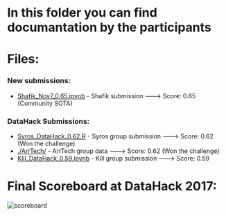 # In this folder you can find documantation by the participants

# Files:

### New submissions:

* [Shafik_Nov7_0.65.ipynb](Shafik_Nov7_0.65.ipynb) - Shafik submission ---> Score: 0.65 (Community SOTA)

### DataHack Submissions:

* [Syros_DataHack_0.62.R](Syros_DataHack_0.62.R) - Syros group submission ---> Score: 0.62 (Won the challenge)
* [./ArrTech/](./ArrTech/) - ArrTech group data ---> Score: 0.62 (Won the challenge)
* [Klil_DataHack_0.59.ipynb](Klil_DataHack_0.59.ipynb) - Klil group submission ---> Score: 0.59

# Final Scoreboard at DataHack 2017:
![scoreboard](https://github.com/RocketDataScientist/DataHack-2017/blob/master/documentation/ScoreBoard.jpg)

